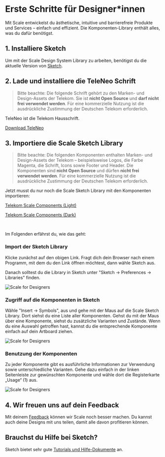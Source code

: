 # Erste Schritte für Designer\*innen

Mit Scale entwickelst du ästhetische, intuitive und barrierefreie Produkte und Services – einfach und effizient. Die Komponenten-Library enthält alles, was du dafür benötigst.

## 1. Installiere Sketch

Um mit der Scale Design System Library zu arbeiten, benötigst du die aktuelle Version von <a href="https://www.sketch.com/" target="_blank" rel="noopener noreferrer">Sketch</a>.

## 2. Lade und installiere die TeleNeo Schrift

> Bitte beachte: Die folgende Schrift gehört zu den Marken- und Design-Assets der Telekom. Sie ist **nicht Open Source** und **darf nicht frei verwendet werden**. Für eine kommerzielle Nutzung ist die ausdrückliche Zustimmung der Deutschen Telekom erforderlich.

TeleNeo ist die Telekom Hausschrift.

[Download TeleNeo](https://www.brand-design.telekom.com/asset/font-0-teleneo/)

## 3. Importiere die Scale Sketch Library

> Bitte beachte: Die folgenden Komponenten enthalten Marken- und Design-Assets der Telekom – beispielsweise Logos, die Farbe Magenta, die Schrift, Icons sowie Footer und Header. Die Komponenten sind **nicht Open Source** und dürfen **nicht frei verwendet werden**. Für eine kommerzielle Nutzung ist die ausdrückliche Zustimmung der Deutschen Telekom erforderlich.

Jetzt musst du nur noch die Scale Sketch Library mit den Komponenten importieren:

<p><a href="sketch://add-library?url=https%3A%2F%2Fwww.brand-design.telekom.com%2Fsketch-light.rss" rel="nofollow" class="matomo_download">Telekom Scale Components (Light)</a></p>

<p><a href="sketch://add-library?url=https%3A%2F%2Fwww.brand-design.telekom.com%2Fsketch-dark.rss" rel="nofollow" class="matomo_download">Telekom Scale Components (Dark)</a></p>

&nbsp;

Im Folgenden erfährst du, wie das geht:

### Import der Sketch Library

Klicke zunächst auf den obigen Link. Fragt dich dein Browser nach einem Programm, mit dem du den Link öffnen möchtest, dann wähle Sketch aus.

Danach solltest du die Library in Sketch unter "Sketch → Preferences → Libraries" finden.

![Scale for Designers](assets/1_setup/2_scale-for-designers/preferences.png)

### Zugriff auf die Komponenten in Sketch

Wähle "Insert → Symbols", aus und gehe mit der Maus auf die Scale Sketch Library. Dort siehst du eine Liste aller Komponenten. Gehst du mit der Maus über eine Komponente, siehst du zusätzliche Varianten und Zustände. Wenn du eine Auswahl getroffen hast, kannst du die entsprechende Komponente einfach auf dein Artboard ziehen.

![Scale for Designers](assets/1_setup/2_scale-for-designers/insert.png)

### Benutzung der Komponenten

Zu jeder Komponente gibt es ausführliche Informationen zur Verwendung sowie unterschiedliche Varianten. Gehe dazu einfach in der linken Seitenleiste zur gewünschten Komponente und wähle dort die Registerkarte „Usage“ (1) aus.

![Scale for Designers](assets/1_setup/2_scale-for-designers/storybook-Usage-tab.png)

## 4. Wir freuen uns auf dein Feedback

Mit deinem [Feedback](./?path=/story/contact-your-feedback--page) können wir Scale noch besser machen. Du kannst auch deine Designs mit uns teilen, damit alle davon profitieren können.

## Brauchst du Hilfe bei Sketch?

Sketch bietet sehr gute <a href="https://www.sketch.com/docs/" target="_blank" rel="noopener noreferrer">Tutorials und Hilfe-Dokumente</a> an.
